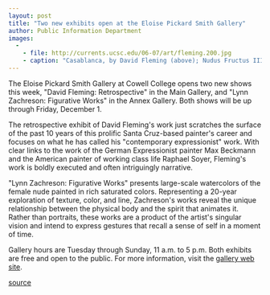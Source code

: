```yaml
---
layout: post
title: "Two new exhibits open at the Eloise Pickard Smith Gallery"
author: Public Information Department
images:
  -
    - file: http://currents.ucsc.edu/06-07/art/fleming.200.jpg
    - caption: "Casablanca, by David Fleming (above); Nudus Fructus III, by Lynn Zachreson"
---
```


The Eloise Pickard Smith Gallery at Cowell College opens two new shows this week, "David Fleming: Retrospective" in the Main Gallery, and "Lynn Zachreson: Figurative Works" in the Annex Gallery. Both shows will be up through Friday, December 1.

The retrospective exhibit of David Fleming's work just scratches the surface of the past 10 years of this prolific Santa Cruz-based painter's career and focuses on what he has called his "contemporary expressionist" work. With clear links to the work of the German Expressionist painter Max Beckmann and the American painter of working class life Raphael Soyer, Fleming's work is boldly executed and often intriguingly narrative.

"Lynn Zachreson: Figurative Works" presents large-scale watercolors of the female nude painted in rich saturated colors. Representing a 20-year exploration of texture, color, and line, Zachreson's works reveal the unique relationship between the physical body and the spirit that animates it. Rather than portraits, these works are a product of the artist's singular vision and intend to express gestures that recall a sense of self in a moment of time.

Gallery hours are Tuesday through Sunday, 11 a.m. to 5 p.m. Both exhibits are free and open to the public. For more information, visit the [gallery web site][1].

[1]: http://cowell.ucsc.edu/smith_gallery

[source](http://www1.ucsc.edu/currents/06-07/11-06/brief-exhibits.asp "Permalink to brief-exhibits")
